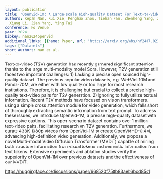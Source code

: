 ```yaml
---
layout: publication
title: 'Openvid-1m: A Large-scale High-quality Dataset For Text-to-video Generation'
authors: Kepan Nan, Rui Xie, Penghao Zhou, Tiehan Fan, Zhenheng Yang, Zhijie Chen,
  Xiang Li, Jian Yang, Ying Tai
conference: No Venue
year: 2024
bibkey: nan2024openvid
additional_links: [{name: Paper, url: 'https://arxiv.org/abs/hf2407.02371'}]
tags: ["Datasets"]
short_authors: Nan et al.
---
```

Text-to-video (T2V) generation has recently garnered significant attention thanks to the large multi-modality model Sora. However, T2V generation still faces two important challenges: 1) Lacking a precise open sourced high-quality dataset. The previous popular video datasets, e.g. WebVid-10M and Panda-70M, are either with low quality or too large for most research institutions. Therefore, it is challenging but crucial to collect a precise high-quality text-video pairs for T2V generation. 2) Ignoring to fully utilize textual information. Recent T2V methods have focused on vision transformers, using a simple cross attention module for video generation, which falls short of thoroughly extracting semantic information from text prompt. To address these issues, we introduce OpenVid-1M, a precise high-quality dataset with expressive captions. This open-scenario dataset contains over 1 million text-video pairs, facilitating research on T2V generation. Furthermore, we curate 433K 1080p videos from OpenVid-1M to create OpenVidHD-0.4M, advancing high-definition video generation. Additionally, we propose a novel Multi-modal Video Diffusion Transformer (MVDiT) capable of mining both structure information from visual tokens and semantic information from text tokens. Extensive experiments and ablation studies verify the superiority of OpenVid-1M over previous datasets and the effectiveness of our MVDiT.

https://huggingface.co/discussions/paper/668520f758b83aeb6bcd85c1